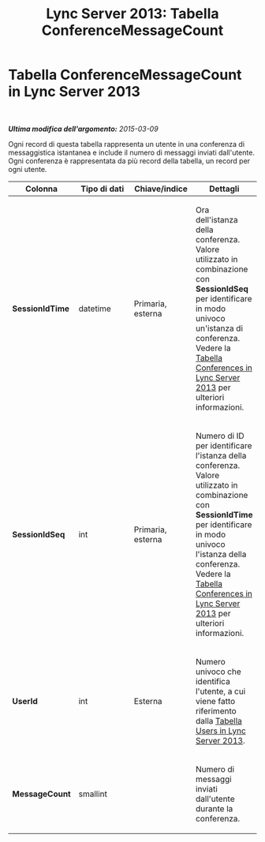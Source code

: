 ﻿---
title: 'Lync Server 2013: Tabella ConferenceMessageCount'
TOCTitle: Tabella ConferenceMessageCount
ms:assetid: 78569dbf-5217-42fa-ba1a-4380f56e2a3d
ms:mtpsurl: https://technet.microsoft.com/it-it/library/Gg398590(v=OCS.15)
ms:contentKeyID: 49301041
ms.date: 08/24/2015
mtps_version: v=OCS.15
ms.translationtype: HT
---

# Tabella ConferenceMessageCount in Lync Server 2013

 

_**Ultima modifica dell'argomento:** 2015-03-09_

Ogni record di questa tabella rappresenta un utente in una conferenza di messaggistica istantanea e include il numero di messaggi inviati dall'utente. Ogni conferenza è rappresentata da più record della tabella, un record per ogni utente.


<table>
<colgroup>
<col style="width: 25%" />
<col style="width: 25%" />
<col style="width: 25%" />
<col style="width: 25%" />
</colgroup>
<thead>
<tr class="header">
<th>Colonna</th>
<th>Tipo di dati</th>
<th>Chiave/indice</th>
<th>Dettagli</th>
</tr>
</thead>
<tbody>
<tr class="odd">
<td><p><strong>SessionIdTime</strong></p></td>
<td><p>datetime</p></td>
<td><p>Primaria, esterna</p></td>
<td><p>Ora dell'istanza della conferenza. Valore utilizzato in combinazione con <strong>SessionIdSeq</strong> per identificare in modo univoco un'istanza di conferenza. Vedere la <a href="lync-server-2013-conferences-table.md">Tabella Conferences in Lync Server 2013</a> per ulteriori informazioni.</p></td>
</tr>
<tr class="even">
<td><p><strong>SessionIdSeq</strong></p></td>
<td><p>int</p></td>
<td><p>Primaria, esterna</p></td>
<td><p>Numero di ID per identificare l'istanza della conferenza. Valore utilizzato in combinazione con <strong>SessionIdTime</strong> per identificare in modo univoco l'istanza della conferenza. Vedere la <a href="lync-server-2013-conferences-table.md">Tabella Conferences in Lync Server 2013</a> per ulteriori informazioni.</p></td>
</tr>
<tr class="odd">
<td><p><strong>UserId</strong></p></td>
<td><p>int</p></td>
<td><p>Esterna</p></td>
<td><p>Numero univoco che identifica l'utente, a cui viene fatto riferimento dalla <a href="lync-server-2013-users-table.md">Tabella Users in Lync Server 2013</a>.</p></td>
</tr>
<tr class="even">
<td><p><strong>MessageCount</strong></p></td>
<td><p>smallint</p></td>
<td><p> </p></td>
<td><p>Numero di messaggi inviati dall'utente durante la conferenza.</p></td>
</tr>
</tbody>
</table>

